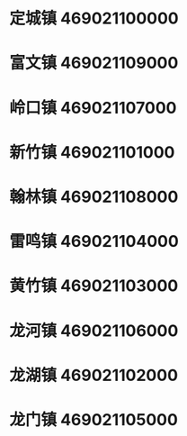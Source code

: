 # 定城镇 469021100000
# 富文镇 469021109000
# 岭口镇 469021107000
# 新竹镇 469021101000
# 翰林镇 469021108000
# 雷鸣镇 469021104000
# 黄竹镇 469021103000
# 龙河镇 469021106000
# 龙湖镇 469021102000
# 龙门镇 469021105000
